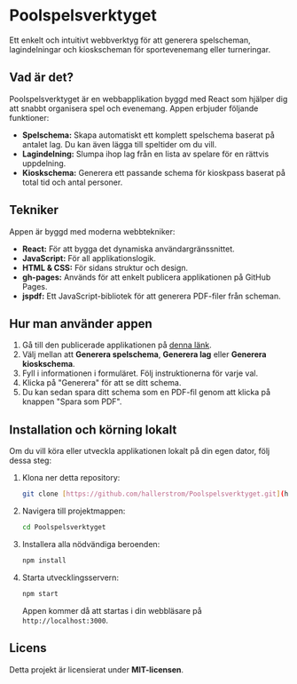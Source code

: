 # Poolspelsverktyget

Ett enkelt och intuitivt webbverktyg för att generera spelscheman, lagindelningar och kioskscheman för sportevenemang eller turneringar.

## Vad är det?

Poolspelsverktyget är en webbapplikation byggd med React som hjälper dig att snabbt organisera spel och evenemang. Appen erbjuder följande funktioner:

* **Spelschema:** Skapa automatiskt ett komplett spelschema baserat på antalet lag. Du kan även lägga till speltider om du vill.
* **Lagindelning:** Slumpa ihop lag från en lista av spelare för en rättvis uppdelning.
* **Kioskschema:** Generera ett passande schema för kioskpass baserat på total tid och antal personer.

## Tekniker

Appen är byggd med moderna webbtekniker:

* **React:** För att bygga det dynamiska användargränssnittet.
* **JavaScript:** För all applikationslogik.
* **HTML & CSS:** För sidans struktur och design.
* **gh-pages:** Används för att enkelt publicera applikationen på GitHub Pages.
* **jspdf:** Ett JavaScript-bibliotek för att generera PDF-filer från scheman.

## Hur man använder appen

1.  Gå till den publicerade applikationen på [denna länk](https://hallerstrom.github.io/Poolspelsverktyget/).
2.  Välj mellan att **Generera spelschema**, **Generera lag** eller **Generera kioskschema**.
3.  Fyll i informationen i formuläret. Följ instruktionerna för varje val.
4.  Klicka på "Generera" för att se ditt schema.
5.  Du kan sedan spara ditt schema som en PDF-fil genom att klicka på knappen "Spara som PDF".

## Installation och körning lokalt

Om du vill köra eller utveckla applikationen lokalt på din egen dator, följ dessa steg:

1.  Klona ner detta repository:
    ```bash
    git clone [https://github.com/hallerstrom/Poolspelsverktyget.git](https://github.com/hallerstrom/Poolspelsverktyget.git)
    ```
2.  Navigera till projektmappen:
    ```bash
    cd Poolspelsverktyget
    ```
3.  Installera alla nödvändiga beroenden:
    ```bash
    npm install
    ```
4.  Starta utvecklingsservern:
    ```bash
    npm start
    ```
    Appen kommer då att startas i din webbläsare på `http://localhost:3000`.

## Licens

Detta projekt är licensierat under **MIT-licensen**.
